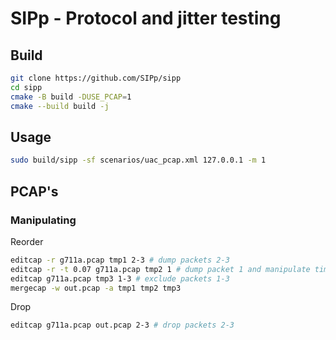 # SIPp - Protocol and jitter testing

## Build

```bash
git clone https://github.com/SIPp/sipp
cd sipp
cmake -B build -DUSE_PCAP=1
cmake --build build -j
```

## Usage

```bash
sudo build/sipp -sf scenarios/uac_pcap.xml 127.0.0.1 -m 1
```

## PCAP's

### Manipulating

Reorder

```bash
editcap -r g711a.pcap tmp1 2-3 # dump packets 2-3
editcap -r -t 0.07 g711a.pcap tmp2 1 # dump packet 1 and manipulate timestamp
editcap g711a.pcap tmp3 1-3 # exclude packets 1-3
mergecap -w out.pcap -a tmp1 tmp2 tmp3
```

Drop

```bash
editcap g711a.pcap out.pcap 2-3 # drop packets 2-3
```
